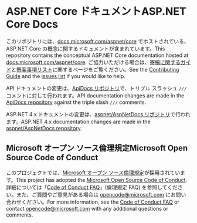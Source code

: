 # <a name="aspnet-core-docs"></a><span data-ttu-id="13be3-101">ASP.NET Core ドキュメント</span><span class="sxs-lookup"><span data-stu-id="13be3-101">ASP.NET Core Docs</span></span>

<span data-ttu-id="13be3-102">このリポジトリには、[docs.microsoft.com/aspnet/core](https://docs.microsoft.com/aspnet/core) でホストされている、ASP.NET Core の概念に関するドキュメントが含まれています。</span><span class="sxs-lookup"><span data-stu-id="13be3-102">This repository contains the conceptual ASP.NET Core documentation hosted at [docs.microsoft.com/aspnet/core](https://docs.microsoft.com/aspnet/core).</span></span> <span data-ttu-id="13be3-103">ご協力いただける場合は、[寄稿に関するガイド](CONTRIBUTING.md)と[懸案事項リスト](https://github.com/aspnet/Docs/issues)に関するページをご覧ください。</span><span class="sxs-lookup"><span data-stu-id="13be3-103">See the [Contributing Guide](CONTRIBUTING.md) and the [issues list](https://github.com/aspnet/Docs/issues) if you would like to help.</span></span>

<span data-ttu-id="13be3-104">API ドキュメントの変更は、[ApiDocs リポジトリ](https://github.com/aspnet/ApiDocs)で、トリプル スラッシュ `///` コメントに対して行われます。</span><span class="sxs-lookup"><span data-stu-id="13be3-104">API documentation changes are made in the [ApiDocs repository](https://github.com/aspnet/ApiDocs) against the triple slash `///` comments.</span></span>

<span data-ttu-id="13be3-105">ASP.NET 4.x ドキュメントの変更は、[aspnet/AspNetDocs リポジトリ](https://github.com/aspnet/AspNetDocs)で行われます。</span><span class="sxs-lookup"><span data-stu-id="13be3-105">ASP.NET 4.x documentation changes are made in the [aspnet/AspNetDocs repository](https://github.com/aspnet/AspNetDocs).</span></span>

## <a name="microsoft-open-source-code-of-conduct"></a><span data-ttu-id="13be3-106">Microsoft オープン ソース倫理規定</span><span class="sxs-lookup"><span data-stu-id="13be3-106">Microsoft Open Source Code of Conduct</span></span>

<span data-ttu-id="13be3-107">このプロジェクトでは、[Microsoft オープン ソース倫理規定](https://opensource.microsoft.com/codeofconduct/)が採用されています。</span><span class="sxs-lookup"><span data-stu-id="13be3-107">This project has adopted the [Microsoft Open Source Code of Conduct](https://opensource.microsoft.com/codeofconduct/).</span></span>
<span data-ttu-id="13be3-108">詳細については「[Code of Conduct FAQ](https://opensource.microsoft.com/codeofconduct/faq/)」(倫理規定 FAQ) を参照してください。また、ご質問やご意見がある場合は [opencode@microsoft.com](mailto:opencode@microsoft.com) にお問い合わせください。</span><span class="sxs-lookup"><span data-stu-id="13be3-108">For more information, see the [Code of Conduct FAQ](https://opensource.microsoft.com/codeofconduct/faq/) or contact [opencode@microsoft.com](mailto:opencode@microsoft.com) with any additional questions or comments.</span></span>
